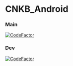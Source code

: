 # CNKB_Android

### Main
[![CodeFactor](https://www.codefactor.io/repository/github/namsic6460/cnkb_android/badge/main)](https://www.codefactor.io/repository/github/namsic6460/cnkb_android/overview/main)

### Dev
[![CodeFactor](https://www.codefactor.io/repository/github/namsic6460/cnkb_android/badge/dev)](https://www.codefactor.io/repository/github/namsic6460/cnkb_android/overview/dev)